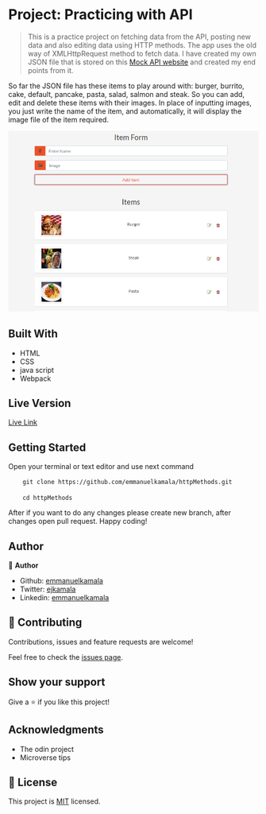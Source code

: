 # Project: Practicing with API

> This is a practice project on fetching data from the API, posting new data and also editing data using HTTP methods. The app uses the old way of XMLHttpRequest method to fetch data. I have created my own JSON file that is stored on this <a href="https://mockapi.io/">Mock API website</a> and created my end points from it. 

So far the JSON file has these items to play around with: burger, burrito, cake, default, pancake, pasta, salad, salmon and steak. So you can add, edit and delete these items with their images. In place of inputting images, you just write the name of the item, and automatically, it will display the image file of the item required.


![screenshot](./dist/img/items.png)


## Built With

- HTML
- CSS
- java script
- Webpack


## Live Version

[Live Link](https://emmanuelkamala.github.io/httpMethods/)


## Getting Started

Open your terminal or text editor and use next command

        git clone https://github.com/emmanuelkamala/httpMethods.git

        cd httpMethods

After if you want to do any changes please create new branch, after changes open pull request.
Happy coding! 



## Author

👤 **Author**

- Github: [emmanuelkamala](https://github.com/emmanuelkamala)
- Twitter: [ejkamala](https://twitter.com/ejkamala)
- Linkedin: [emmanuelkamala](https://linkedin.com/in/emmanuelkamala)

## 🤝 Contributing

Contributions, issues and feature requests are welcome!

Feel free to check the [issues page](issues/).

## Show your support

Give a ⭐️ if you like this project!

## Acknowledgments

- The odin project
- Microverse tips

## 📝 License

This project is [MIT](lic.url) licensed.
